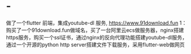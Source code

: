 # -
做了一个flutter 前端，集成youtube-dl 服务, https://www.91download.fun
1：购买了一个91download.fun做域名，买了一台阿里云ecs做服务器，nginx搭建https服务，购买一个ssl证书，通过nginx的反向代理功能搭建youtube-dl服务，通过一个开源的python http server搭建文件下载服务，采用flutter-web做网页
